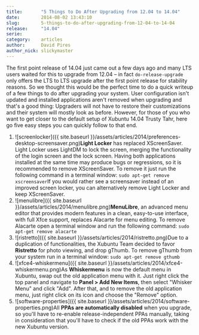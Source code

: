 ```yaml
---
title:       "5 Things to Do After Upgrading from 12.04 to 14.04"
date:        2014-08-02 13:43:10
slug:        5-things-to-do-after-upgrading-from-12-04-to-14-04
release:     "14.04"
serie:       
category:    articles
author:      David Pires
author_nick: slickymaster
---
```


The first point release of 14.04 just came out a few days ago and many LTS users waited for this to upgrade from 12.04 – in fact `do-release-upgrade` only offers the LTS to LTS upgrade after the first point release for stability reasons. So we thought this would be the perfect time to do a quick writeup of a few things to do after upgrading your system. User configuration isn't updated and installed applications aren't removed when upgrading and that's a good thing: Upgraders will not have to restore their customizations and their system will mostly look as before. However, for those of you who want to get closer to the default setup of Xubuntu 14.04 Trusty Tahr, here go five easy steps you can quickly follow to that end.

1. ![screenlocker]({{ site.baseurl }}/assets/articles/2014/preferences-desktop-screensaver.png)**Light Locker** has replaced XScreenSaver. Light Locker uses LightDM to lock the screen, merging the functionality of the login screen and the lock screen. Having both applications installed at the same time may produce bugs or regressions, so it is recommended to remove XScreenSaver. To remove it just run the following command in a terminal window: `sudo apt-get remove xscreensaver`If you would rather see a screensaver instead of an improved screen locker, you can alternatively remove Light Locker and keep XScreenSaver.
2. ![menulibre]({{ site.baseurl }}/assets/articles/2014/menulibre.png)**MenuLibre**, an advanced menu editor that provides modern features in a clean, easy-to-use interface, with full Xfce support, replaces Alacarte for menu editing. To remove Alacarte open a terminal window and run the following command: `sudo apt-get remove alacarte`
3. ![ristretto]({{ site.baseurl }}/assets/articles/2014/ristretto.png)Due to a duplication of functionalities, the Xubuntu Team decided to favor **Ristretto** for photo viewing, and drop gThumb. To remove gThumb from your system run in a terminal window: `sudo apt-get remove gthumb`
4. ![xfce4-whiskermenu]({{ site.baseurl }}/assets/articles/2014/xfce4-whiskermenu.png)As **Whiskermenu** is now the default menu in Xubuntu, swap out the old application menu with it. Just right click the top panel and navigate to **Panel &gt; Add New Items**, then select "Whisker Menu" and click "Add". After that, and to remove the old application menu, just right click on its icon and choose the "Remove" option.
5. ![software-properties]({{ site.baseurl }}/assets/articles/2014/software-properties.png)All **PPAs are automatically disabled** when you upgrade, so you'll have to re-enable release-independent PPAs manually, taking in consideration that you'll have to check if the old PPAs work with the new Xubuntu version.
